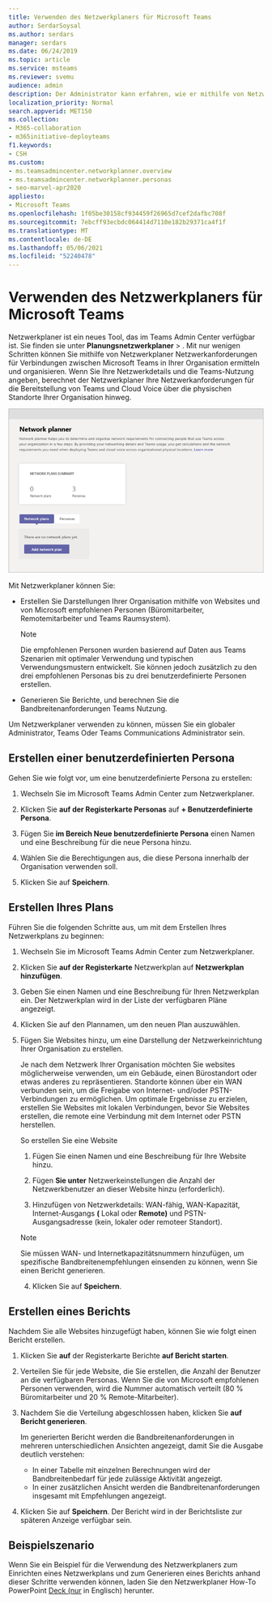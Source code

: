 ```yaml
---
title: Verwenden des Netzwerkplaners für Microsoft Teams
author: SerdarSoysal
ms.author: serdars
manager: serdars
ms.date: 06/24/2019
ms.topic: article
ms.service: msteams
ms.reviewer: svemu
audience: admin
description: Der Administrator kann erfahren, wie er mithilfe von Netzwerkplaner die Netzwerkanforderungen für Microsoft Teams.
localization_priority: Normal
search.appverid: MET150
ms.collection:
- M365-collaboration
- m365initiative-deployteams
f1.keywords:
- CSH
ms.custom:
- ms.teamsadmincenter.networkplanner.overview
- ms.teamsadmincenter.networkplanner.personas
- seo-marvel-apr2020
appliesto:
- Microsoft Teams
ms.openlocfilehash: 1f05be30158cf934459f26965d7cef2dafbc708f
ms.sourcegitcommit: 7ebcff93ecbdc064414d7110e182b29371ca4f1f
ms.translationtype: MT
ms.contentlocale: de-DE
ms.lasthandoff: 05/06/2021
ms.locfileid: "52240478"
---
```

# <a name="use-the-network-planner-for-microsoft-teams"></a>Verwenden des Netzwerkplaners für Microsoft Teams

Netzwerkplaner ist ein neues Tool, das im Teams Admin Center verfügbar ist. Sie finden sie unter **Planungsnetzwerkplaner**  >  . Mit nur wenigen Schritten können Sie mithilfe von Netzwerkplaner Netzwerkanforderungen für Verbindungen zwischen Microsoft Teams in Ihrer Organisation ermitteln und organisieren. Wenn Sie Ihre Netzwerkdetails und die Teams-Nutzung angeben, berechnet der Netzwerkplaner Ihre Netzwerkanforderungen für die Bereitstellung von Teams und Cloud Voice über die physischen Standorte Ihrer Organisation hinweg.

![Screenshot von "Netzwerkplaner"](media/network-planner.png)

Mit Netzwerkplaner können Sie:

- Erstellen Sie Darstellungen Ihrer Organisation mithilfe von Websites und von Microsoft empfohlenen Personen (Büromitarbeiter, Remotemitarbeiter und Teams Raumsystem).

    > [!NOTE]
    > Die empfohlenen Personen wurden basierend auf Daten aus Teams Szenarien mit optimaler Verwendung und typischen Verwendungsmustern entwickelt. Sie können jedoch zusätzlich zu den drei empfohlenen Personas bis zu drei benutzerdefinierte Personen erstellen.

- Generieren Sie Berichte, und berechnen Sie die Bandbreitenanforderungen Teams Nutzung.

Um Netzwerkplaner verwenden zu können, müssen Sie ein globaler Administrator, Teams Oder Teams Communications Administrator sein.

## <a name="create-a-custom-persona"></a>Erstellen einer benutzerdefinierten Persona

Gehen Sie wie folgt vor, um eine benutzerdefinierte Persona zu erstellen:

1. Wechseln Sie im Microsoft Teams Admin Center zum Netzwerkplaner.

2. Klicken Sie **auf der Registerkarte Personas** auf **+ Benutzerdefinierte Persona**. 

3. Fügen Sie **im Bereich Neue benutzerdefinierte Persona** einen Namen und eine Beschreibung für die neue Persona hinzu.

4. Wählen Sie die Berechtigungen aus, die diese Persona innerhalb der Organisation verwenden soll.

5. Klicken Sie auf **Speichern**.

## <a name="build-your-plan"></a>Erstellen Ihres Plans

Führen Sie die folgenden Schritte aus, um mit dem Erstellen Ihres Netzwerkplans zu beginnen:

1. Wechseln Sie im Microsoft Teams Admin Center zum Netzwerkplaner.

2. Klicken Sie **auf der Registerkarte** Netzwerkplan auf **Netzwerkplan hinzufügen**.

3. Geben Sie einen Namen und eine Beschreibung für Ihren Netzwerkplan ein. Der Netzwerkplan wird in der Liste der verfügbaren Pläne angezeigt.

4. Klicken Sie auf den Plannamen, um den neuen Plan auszuwählen.

5. Fügen Sie Websites hinzu, um eine Darstellung der Netzwerkeinrichtung Ihrer Organisation zu erstellen.

    Je nach dem Netzwerk Ihrer Organisation möchten Sie websites möglicherweise verwenden, um ein Gebäude, einen Bürostandort oder etwas anderes zu repräsentieren. Standorte können über ein WAN verbunden sein, um die Freigabe von Internet- und/oder PSTN-Verbindungen zu ermöglichen. Um optimale Ergebnisse zu erzielen, erstellen Sie Websites mit lokalen Verbindungen, bevor Sie Websites erstellen, die remote eine Verbindung mit dem Internet oder PSTN herstellen.

    So erstellen Sie eine Website

    1. Fügen Sie einen Namen und eine Beschreibung für Ihre Website hinzu.

    2. Fügen **Sie unter** Netzwerkeinstellungen die Anzahl der Netzwerkbenutzer an dieser Website hinzu (erforderlich).

    3. Hinzufügen von Netzwerkdetails: WAN-fähig, WAN-Kapazität, Internet-Ausgangs **(** Lokal oder **Remote)** und PSTN-Ausgangsadresse (kein, lokaler oder remoteer Standort).

      > [!NOTE]
      > Sie müssen WAN- und Internetkapazitätsnummern hinzufügen, um spezifische Bandbreitenempfehlungen einsenden zu können, wenn Sie einen Bericht generieren.

    4. Klicken Sie auf **Speichern**.

## <a name="create-a-report"></a>Erstellen eines Berichts

Nachdem Sie alle Websites hinzugefügt haben, können Sie wie folgt einen Bericht erstellen.

1. Klicken Sie **auf** der Registerkarte Berichte **auf Bericht starten**.

2. Verteilen Sie für jede Website, die Sie erstellen, die Anzahl der Benutzer an die verfügbaren Personas. Wenn Sie die von Microsoft empfohlenen Personen verwenden, wird die Nummer automatisch verteilt (80 % Büromitarbeiter und 20 % Remote-Mitarbeiter).

3. Nachdem Sie die Verteilung abgeschlossen haben, klicken Sie **auf Bericht generieren**.

    Im generierten Bericht werden die Bandbreitenanforderungen in mehreren unterschiedlichen Ansichten angezeigt, damit Sie die Ausgabe deutlich verstehen:
    - In einer Tabelle mit einzelnen Berechnungen wird der Bandbreitenbedarf für jede zulässige Aktivität angezeigt.
    - In einer zusätzlichen Ansicht werden die Bandbreitenanforderungen insgesamt mit Empfehlungen angezeigt.

4. Klicken Sie auf **Speichern**. Der Bericht wird in der Berichtsliste zur späteren Anzeige verfügbar sein.

## <a name="example-scenario"></a>Beispielszenario

Wenn Sie ein Beispiel für die Verwendung des Netzwerkplaners zum Einrichten eines Netzwerkplans und zum Generieren eines Berichts anhand dieser Schritte verwenden können, laden Sie den Netzwerkplaner How-To PowerPoint [Deck (nur](https://github.com/MicrosoftDocs/OfficeDocs-SkypeForBusiness/blob/live/Teams/downloads/network-planner-how-to.pptx?raw=true) in Englisch) herunter.
